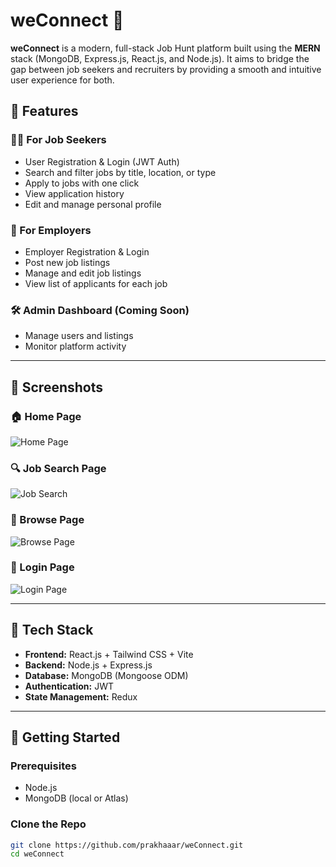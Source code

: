 # weConnect 🚀

**weConnect** is a modern, full-stack Job Hunt platform built using the **MERN** stack (MongoDB, Express.js, React.js, and Node.js). It aims to bridge the gap between job seekers and recruiters by providing a smooth and intuitive user experience for both.

## 🌟 Features

### 🧑‍💼 For Job Seekers
- User Registration & Login (JWT Auth)
- Search and filter jobs by title, location, or type
- Apply to jobs with one click
- View application history
- Edit and manage personal profile

### 🏢 For Employers
- Employer Registration & Login
- Post new job listings
- Manage and edit job listings
- View list of applicants for each job

### 🛠️ Admin Dashboard (Coming Soon)
- Manage users and listings
- Monitor platform activity

---


## 📸 Screenshots

### 🏠 Home Page  
![Home Page](./assets/homepage.png)

### 🔍 Job Search Page  
![Job Search](./assets/job%20search.png)

### 📂 Browse Page  
![Browse Page](./assets/browse%20page.png)

### 🔐 Login Page  
![Login Page](./assets/login'.png)


---

## 🧰 Tech Stack

- **Frontend:** React.js + Tailwind CSS + Vite
- **Backend:** Node.js + Express.js
- **Database:** MongoDB (Mongoose ODM)
- **Authentication:** JWT
- **State Management:**  Redux 

---

## 🚀 Getting Started

### Prerequisites
- Node.js
- MongoDB (local or Atlas)

### Clone the Repo

```bash
git clone https://github.com/prakhaaar/weConnect.git
cd weConnect
